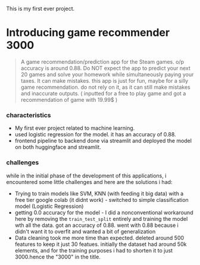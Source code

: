 This is my first ever project.
# Introducing game recommender 3000 
> A game recommendation/prediction app for the Steam games.
> o/p accuracy is around 0.88. Do NOT expect the app to predict your next 20 games and solve your homework while simultaneously paying your taxes. It can make mistakes.
> this app is just for fun, maybe for a silly game recommendation. do not rely on it, as it can still make mistakes and inaccurate outputs. ( inputted for a free to play game and got a recommendation of game with 19.99$ ) 
### characteristics
- My first ever project related to machine learning.
- used logistic regression for the model. it has an accuracy of 0.88.
- frontend pipeline to backend done via streamlit and deployed the model on both huggingface and streamlit.
### challenges
while in the initial phase of the development of this applications, i encountered some little challenges and here are the solutions i had: 
- Trying to train models like SVM, KNN (with feeding it big data) with a free tier google colab (it didnt work) - switched to simple classification model (Logistic Regression)
- getting 0.0 accuracy for the model - I did a nonconventional workaround here by removing the ```train_test_split``` entirely and training the model wth all the data. got an accuracy of 0.88. went with 0.88 because i didn't want it to overfit and wanted a bit of generalization
- Data cleaning took me more time than expected. deleted around 500 features to keep it just 30 featues. initially the dataset had around 50k elements, and for the training purposes i had to shorten it to just 3000.hence the "3000" in the title.
